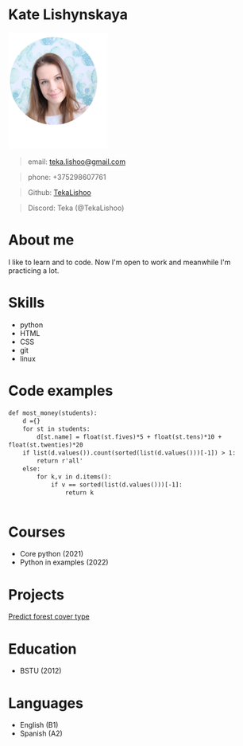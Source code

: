 # Kate Lishynskaya

<img src="DSCF1903_c.jpg" alt="photo" width="200"/>

> email: teka.lishoo@gmail.com

> phone: +375298607761

>Github: [TekaLishoo](https://github.com/TekaLishoo)

>Discord: Teka (@TekaLishoo)

# About me
I like to learn and to code. Now I'm open to work and meanwhile I'm practiсing a lot. 

# Skills

- python
- HTML
- CSS
- git
- linux

# Code examples
```
def most_money(students):
    d ={}
    for st in students:
        d[st.name] = float(st.fives)*5 + float(st.tens)*10 + float(st.twenties)*20
    if list(d.values()).count(sorted(list(d.values()))[-1]) > 1:
        return r'all'
    else:
        for k,v in d.items():
            if v == sorted(list(d.values()))[-1]:
                return k
        
```
# Courses

- Core python (2021)
- Python in examples (2022)

# Projects

[Predict forest cover type](https://github.com/TekaLishoo/MLCourse_Forest_Cover)

# Education

- BSTU (2012)

# Languages

- English (B1)
- Spanish (A2)




